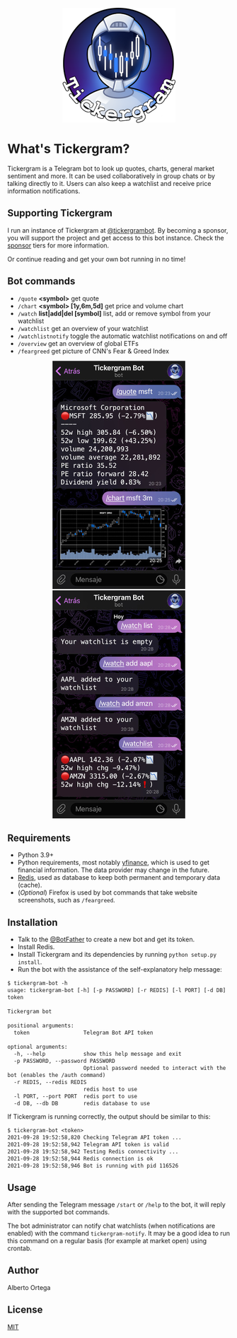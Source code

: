 
<p align="center">
  <img alt="tickergram-logo" src="media/tickergram_logo.png">
</p>

# What's Tickergram?

Tickergram is a Telegram bot to look up quotes, charts, general market sentiment and more. It can be used collaboratively in group chats or by talking directly to it. Users can also keep a watchlist and receive price information notifications.

## Supporting Tickergram

I run an instance of Tickergram at [@tickergrambot](https://t.me/tickergrambot). By becoming a sponsor, you will support the project and get access to this bot instance. Check the [sponsor](https://github.com/sponsors/a0rtega) tiers for more information.

Or continue reading and get your own bot running in no time!

## Bot commands

- `/quote` **\<symbol\>** get quote
- `/chart` **\<symbol\> \[1y,6m,5d\]** get price and volume chart
- `/watch` **list\|add\|del \[symbol\]** list, add or remove symbol from your watchlist
- `/watchlist` get an overview of your watchlist
- `/watchlistnotify` toggle the automatic watchlist notifications on and off
- `/overview` get an overview of global ETFs
- `/feargreed` get picture of CNN's Fear & Greed Index

<p align="center">
  <img alt="quote and chart" src="media/quote_chart.jpg">
  <img alt="watchlist" src="media/watchlist.jpg">
</p>

## Requirements

- Python 3.9+
- Python requirements, most notably [yfinance](https://github.com/ranaroussi/yfinance), which is used to get financial information. The data provider may change in the future.
- [Redis](https://redis.io/), used as database to keep both permanent and temporary data (cache).
- (_Optional_) Firefox is used by bot commands that take website screenshots, such as `/feargreed`.

## Installation

- Talk to the [@BotFather](https://t.me/botfather) to create a new bot and get its token.
- Install Redis.
- Install Tickergram and its dependencies by running `python setup.py install`.
- Run the bot with the assistance of the self-explanatory help message:

```
$ tickergram-bot -h
usage: tickergram-bot [-h] [-p PASSWORD] [-r REDIS] [-l PORT] [-d DB] token

Tickergram bot

positional arguments:
  token                 Telegram Bot API token

optional arguments:
  -h, --help            show this help message and exit
  -p PASSWORD, --password PASSWORD
                        Optional password needed to interact with the bot (enables the /auth command)
  -r REDIS, --redis REDIS
                        redis host to use
  -l PORT, --port PORT  redis port to use
  -d DB, --db DB        redis database to use
```

If Tickergram is running correctly, the output should be similar to this:

```
$ tickergram-bot <token>
2021-09-28 19:52:58,820 Checking Telegram API token ...
2021-09-28 19:52:58,942 Telegram API token is valid
2021-09-28 19:52:58,942 Testing Redis connectivity ...
2021-09-28 19:52:58,944 Redis connection is ok
2021-09-28 19:52:58,946 Bot is running with pid 116526
```

## Usage

After sending the Telegram message `/start` or `/help` to the bot, it will reply with the supported bot commands.

The bot administrator can notify chat watchlists (when notifications are enabled) with the command `tickergram-notify`. It may be a good idea to run this command on a regular basis (for example at market open) using crontab.

## Author

Alberto Ortega

## License

[MIT](LICENSE)
